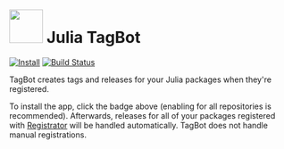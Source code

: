 # <img src="https://raw.githubusercontent.com/christopher-dG/tag-bot/master/logo.png" width="60"> Julia TagBot

[![Install](https://img.shields.io/badge/GitHub%20App-install-blue.svg)](https://github.com/apps/julia-tagbot)
[![Build Status](https://travis-ci.com/christopher-dG/tag-bot.svg?branch=master)](https://travis-ci.com/christopher-dG/tag-bot)

TagBot creates tags and releases for your Julia packages when they're registered.

To install the app, click the badge above (enabling for all repositories is recommended).
Afterwards, releases for all of your packages registered with [Registrator](https://juliaregistrator.github.io/) will be handled automatically.
TagBot does not handle manual registrations.
